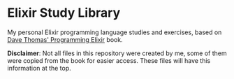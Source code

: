# Elixir Study Library
My personal Elixir programming language studies and exercises, based on [Dave Thomas' Programming Elixir](https://pragprog.com/titles/elixir16/programming-elixir-1-6/) book.

**Disclaimer**: Not all files in this repository were created by me, some of them were copied from the book for easier access. These files will have this information at the top.
